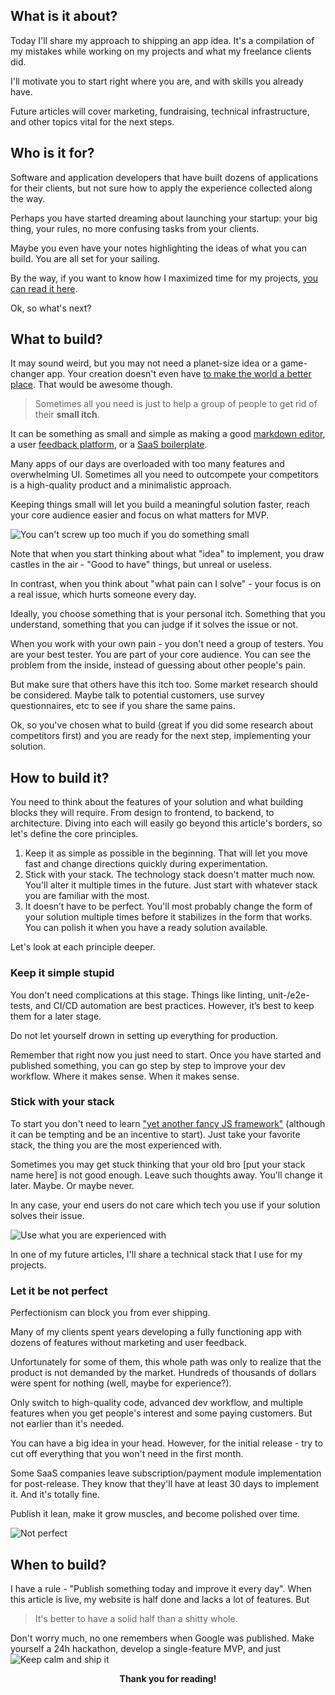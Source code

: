## What is it about?
Today I'll share my approach to shipping an app idea. It's a compilation of my mistakes while working on my projects and what my freelance clients did.

I'll motivate you to start right where you are, and with skills you already have.

Future articles will cover marketing, fundraising, technical infrastructure, and other topics vital for the next steps.


## Who is it for?
Software and application developers that have built dozens of applications for their clients, but not sure how to apply the experience collected along the way.

Perhaps you have started dreaming about launching your startup: your big thing, your rules, no more confusing tasks from your clients.

Maybe you even have your notes highlighting the  ideas of what you can build. You are all set for your sailing.  

By the way, if you want to know how I maximized time for my projects, <a href="from-office-job-to-own-projects" target="_blank">you can read it here</a>. 

Ok, so what's next?


## What to build?
It may sound weird, but you may not need a planet-size idea or a game-changer app. Your creation doesn't even have <a href="https://youtu.be/B8C5sjjhsso" target="_blank">to make the world a better place</a>. That would be awesome though.

> Sometimes all you need is just to help a group of people to get rid of their **small itch**.


It can be something as small and simple as making a good <a href="https://inkdrop.app/" target="_blank">markdown editor</a>, a user <a href="https://www.upvoty.com/" target="_blank">feedback platform</a>, or a <a href="https://www.saaspegasus.com/" target="_blank">SaaS boilerplate</a>.

Many apps of our days are overloaded with too many features and overwhelming UI. Sometimes all you need to outcompete your competitors is a high-quality product and a minimalistic approach.

Keeping things small will let you build a meaningful solution faster, reach your core audience easier and focus on what matters for MVP.

![You can't screw up too much if you do something small](/img/blog/ship-it-today/keep-it-small.webp)

Note that when you start thinking about what "idea" to implement, you draw castles in the air - "Good to have" things, but unreal or useless.

In contrast, when you think about "what pain can I solve" - your focus is on a real issue, which hurts someone every day.


Ideally, you choose something that is your personal itch. Something that you understand, something that you can judge if it solves the issue or not.

When you work with your own pain - you don't need a group of testers. You are your best tester. You are part of your core audience. You can see the problem from the inside, instead of guessing about other people's pain.


But make sure that others have this itch too. Some market research should be considered. Maybe talk to potential customers, use survey questionnaires, etc to see if you share the same pains.


Ok, so you've chosen what to build (great if you did some research about competitors first) and you are ready for the next step, implementing your solution.


## How to build it?
You need to think about the features of your solution and what building blocks they will require. From design to frontend, to backend, to architecture. Diving into each will easily go beyond this article's borders, so let's define the core principles.

1. Keep it as simple as possible in the beginning. That will let you move fast and change directions quickly during experimentation.
2. Stick with your stack. The technology stack doesn't matter much now. You'll alter it multiple times in the future. Just start with whatever stack you are familiar with the most.
3. It doesn’t have to be perfect. You'll most probably change the form of your solution multiple times before it stabilizes in the form that works.  You can polish it when you have a ready solution available.

Let's look at each principle deeper.

### Keep it simple stupid
You don't need complications at this stage. Things like linting, unit-/e2e- tests, and CI/CD automation are best practices. However, it’s best to keep them for a later stage.

Do not let yourself drown in setting up everything for production.

Remember that right now you just need to start. Once you have started and published something, you can go step by step to improve your dev workflow. Where it makes sense. When it makes sense.

### Stick with your stack
To start you don't need to learn <a href="http://vanilla-js.com/" target="_blank">"yet another fancy JS framework"</a> (although it can be tempting and be an incentive to start). Just take your favorite stack, the thing you are the most experienced with.

Sometimes you may get stuck thinking that your old bro [put your stack name here] is not good enough. Leave such thoughts away. You'll change it later. Maybe. Or maybe never.

In any case, your end users do not care which tech you use if your solution solves their issue.

![Use what you are experienced with](/img/blog/ship-it-today/use-what-you-are-experienced-with.webp)

In one of my future articles, I'll share a technical stack that I use for my projects.

### Let it be not perfect
Perfectionism can block you from ever shipping.

Many of my clients spent years developing a fully functioning app with dozens of features without marketing and user feedback.

Unfortunately for some of them, this whole path was only to realize that the product is not demanded by the market. Hundreds of thousands of dollars were spent for nothing (well, maybe for experience?).

Only switch to high-quality code, advanced dev workflow, and multiple features when you get people's interest and some paying customers. But not earlier than it's needed.

You can have a big idea in your head. However, for the initial release - try to cut off everything that you won't need in the first month.

Some SaaS companies leave subscription/payment module implementation for post-release. They know that they'll have at least 30 days to implement it. And it's totally fine.

Publish it lean, make it grow muscles, and become polished over time.

![Not perfect](/img/blog/ship-it-today/not-perfect.webp)


## When to build?
I have a rule - "Publish something today and improve it every day". When this article is live, my website is half done and lacks a lot of features. But

> It's better to have a solid half than a shitty whole.


Don't worry much, no one remembers when Google was published. Make yourself a 24h hackathon, develop a single-feature MVP, and just
![Keep calm and ship it](/img/blog/ship-it-today/keep-calm-and-ship-it.webp)

<p style="text-align: center;"><strong>Thank you for reading!</strong></p>
